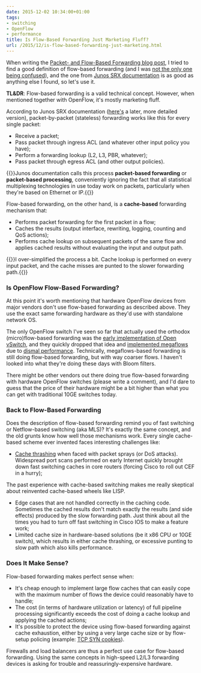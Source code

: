 ```yaml
---
date: 2015-12-02 10:34:00+01:00
tags:
- switching
- OpenFlow
- performance
title: Is Flow-Based Forwarding Just Marketing Fluff?
url: /2015/12/is-flow-based-forwarding-just-marketing.html
---
```

When writing the [Packet- and Flow-Based Forwarding blog post](https://blog.ipspace.net/2015/11/packet-and-flow-based-forwarding.html), I tried to find a good definition of flow-based forwarding (and I was [not the only one being confused](http://blog.ipspace.net/2015/11/packet-and-flow-based-forwarding.html?showComment=1448884900333#c2863387231465052303)), and the one from [Junos SRX documentation](https://www.juniper.net/techpubs/software/junos-security/junos-security10.1/junos-security-admin-guide/packet-flow-based-fwd-section.html) is as good as anything else I found, so let's use it.

**TL&DR**: Flow-based forwarding is a valid technical concept. However, when mentioned together with OpenFlow, it's mostly marketing fluff.
<!--more-->
According to Junos SRX documentation ([here's](http://www.juniper.net/documentation/en_US/junos12.3x48/information-products/pathway-pages/security/security-processing-overview.html) a later, more detailed version), packet-by-packet (stateless) forwarding works like this for every single packet:

-   Receive a packet;
-   Pass packet through ingress ACL (and whatever other input policy you have);
-   Perform a forwarding lookup (L2, L3, PBR, whatever);
-   Pass packet through egress ACL (and other output policies).

{{<note warn>}}Junos documentation calls this process **packet-based forwarding** or **packet-based processing**, conveniently ignoring the fact that all statistical multiplexing technologies in use today work on packets, particularly when they're based on Ethernet or IP.{{</note>}}

Flow-based forwarding, on the other hand, is a **cache-based** forwarding mechanism that:

-   Performs packet forwarding for the first packet in a flow;
-   Caches the results (output interface, rewriting, logging, counting and QoS actions);
-   Performs cache lookup on subsequent packets of the same flow and applies cached results without evaluating the input and output path.

{{<note info>}}I over-simplified the process a bit. Cache lookup is performed on every input packet, and the cache misses are punted to the slower forwarding path.{{</note>}}

### Is OpenFlow Flow-Based Forwarding?

At this point it's worth mentioning that hardware OpenFlow devices from major vendors don't use flow-based forwarding as described above. They use the exact same forwarding hardware as they'd use with standalone network OS.

The only OpenFlow switch I've seen so far that actually used the orthodox (micro)flow-based forwarding was the [early implementation of Open vSwitch](https://blog.ipspace.net/2013/04/open-vswitch-under-hood.html), and they quickly dropped that idea and [implemented megaflows](http://blog.ipspace.net/2014/02/flow-based-forwarding-doesnt-work-well.html) due to [dismal performance](http://blog.ipspace.net/2014/11/open-vswitch-performance-revisited.html). Technically, megaflows-based forwarding is still doing flow-based forwarding, but with way coarser flows. I haven't looked into what they're doing these days with Bloom filters.

There might be other vendors out there doing true flow-based forwarding with hardware OpenFlow switches (please write a comment), and I'd dare to guess that the price of their hardware might be a bit higher than what you can get with traditional 10GE switches today.

### Back to Flow-Based Forwarding

Does the description of flow-based forwarding remind you of fast switching or Netflow-based switching (aka MLS)? It's exactly the same concept, and the old grunts know how well those mechanisms work. Every single cache-based scheme ever invented faces interesting challenges like:

-   [Cache thrashing](https://www.quora.com/What-is-cache-thrashing) when faced with packet sprays (or DoS attacks). Widespread port scans performed on early Internet quickly brought down fast switching caches in core routers (forcing Cisco to roll out CEF in a hurry);

The past experience with cache-based switching makes me really skeptical about reinvented cache-based wheels like LISP.

-   Edge cases that are not handled correctly in the caching code. Sometimes the cached results don't match exactly the results (and side effects) produced by the slow forwarding path. Just think about all the times you had to turn off fast switching in Cisco IOS to make a feature work;
-   Limited cache size in hardware-based solutions (be it x86 CPU or 10GE switch), which results in either cache thrashing, or excessive punting to slow path which also kills performance.

### Does It Make Sense?

Flow-based forwarding makes perfect sense when:

-   It's cheap enough to implement large flow caches that can easily cope with the maximum number of flows the device could reasonably have to handle;
-   The cost (in terms of hardware utilization or latency) of full pipeline processing significantly exceeds the cost of doing a cache lookup and applying the cached actions;
-   It's possible to protect the device using flow-based forwarding against cache exhaustion, either by using a very large cache size or by flow-setup policing (example: [TCP SYN cookies](https://en.wikipedia.org/wiki/SYN_cookies)).

Firewalls and load balancers are thus a perfect use case for flow-based forwarding. Using the same concepts in high-speed L2/L3 forwarding devices is asking for trouble and reassuringly-expensive hardware.
